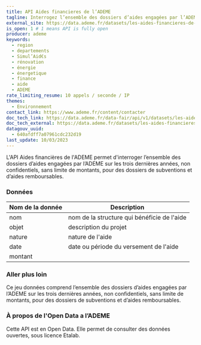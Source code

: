```yaml
---
title: API Aides financieres de l’ADEME
tagline: Interrogez l’ensemble des dossiers d’aides engagées par l’ADEME sur les trois dernières années
external_site: https://data.ademe.fr/datasets/les-aides-financieres-de-l'ademe
is_open: 1 # 1 means API is fully open
producer: ademe
keywords:
  - region
  - departements
  - Simul’Aid€s
  - rénovation
  - énergie
  - énergetique
  - finance
  - aide
  - ADEME
rate_limiting_resume: 10 appels / seconde / IP
themes:
  - Environnement
contact_link: https://www.ademe.fr/content/contacter
doc_tech_link: https://data.ademe.fr/data-fair/api/v1/datasets/les-aides-financieres-de-l'ademe/api-docs.json
doc_tech_external: https://data.ademe.fr/datasets/les-aides-financieres-de-l'ademe
datagouv_uuid:
  - 640afdff7a07961cdc232d19
last_update: 10/03/2023
---
```


L'API Aides financières de l'ADEME permet d'interroger l’ensemble des dossiers d’aides engagées par l’ADEME sur les trois dernières années, non confidentiels, sans limite de montants, pour des dossiers de subventions et d’aides remboursables.

### Données

| Nom de la donnée | Description                                 |
| ---------------- | ------------------------------------------- |
| nom              | nom de la structure qui bénéficie de l'aide |
| objet            | description du projet                       |
| nature           | nature de l'aide                            |
| date             | date ou période du versement de l'aide      |
| montant          |                                             |

### Aller plus loin

Ce jeu données comprend l’ensemble des dossiers d’aides engagées par l’ADEME sur les trois dernières années, non confidentiels, sans limite de montants, pour des dossiers de subventions et d’aides remboursables.

### À propos de l'Open Data a l’ADEME

Cette API est en Open Data. Elle permet de consulter des données ouvertes, <External href="https://www.etalab.gouv.fr/licence-ouverte-open-licence">sous licence Etalab</External>.
